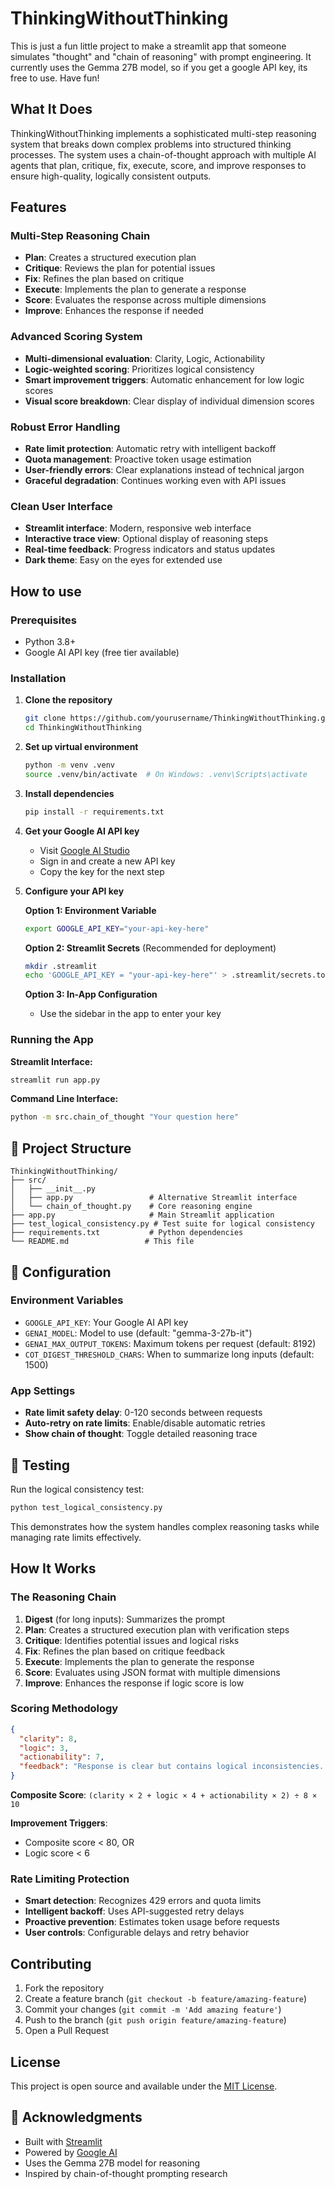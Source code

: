 # ThinkingWithoutThinking

This is just a fun little project to make a streamlit app that someone simulates "thought" and "chain of reasoning" with prompt engineering. It currently uses the Gemma 27B model, so if you get a google API key, its free to use. Have fun!

## What It Does

ThinkingWithoutThinking implements a sophisticated multi-step reasoning system that breaks down complex problems into structured thinking processes. The system uses a chain-of-thought approach with multiple AI agents that plan, critique, fix, execute, score, and improve responses to ensure high-quality, logically consistent outputs.

## Features

### **Multi-Step Reasoning Chain**
- **Plan**: Creates a structured execution plan
- **Critique**: Reviews the plan for potential issues
- **Fix**: Refines the plan based on critique
- **Execute**: Implements the plan to generate a response
- **Score**: Evaluates the response across multiple dimensions
- **Improve**: Enhances the response if needed

### **Advanced Scoring System**
- **Multi-dimensional evaluation**: Clarity, Logic, Actionability
- **Logic-weighted scoring**: Prioritizes logical consistency
- **Smart improvement triggers**: Automatic enhancement for low logic scores
- **Visual score breakdown**: Clear display of individual dimension scores

### **Robust Error Handling**
- **Rate limit protection**: Automatic retry with intelligent backoff
- **Quota management**: Proactive token usage estimation
- **User-friendly errors**: Clear explanations instead of technical jargon
- **Graceful degradation**: Continues working even with API issues

### **Clean User Interface**
- **Streamlit interface**: Modern, responsive web interface
- **Interactive trace view**: Optional display of reasoning steps
- **Real-time feedback**: Progress indicators and status updates
- **Dark theme**: Easy on the eyes for extended use

## How to use

### Prerequisites
- Python 3.8+
- Google AI API key (free tier available)

### Installation

1. **Clone the repository**
   ```bash
   git clone https://github.com/yourusername/ThinkingWithoutThinking.git
   cd ThinkingWithoutThinking
   ```

2. **Set up virtual environment**
   ```bash
   python -m venv .venv
   source .venv/bin/activate  # On Windows: .venv\Scripts\activate
   ```

3. **Install dependencies**
   ```bash
   pip install -r requirements.txt
   ```

4. **Get your Google AI API key**
   - Visit [Google AI Studio](https://aistudio.google.com/app/apikey)
   - Sign in and create a new API key
   - Copy the key for the next step

5. **Configure your API key**
   
   **Option 1: Environment Variable**
   ```bash
   export GOOGLE_API_KEY="your-api-key-here"
   ```
   
   **Option 2: Streamlit Secrets** (Recommended for deployment)
   ```bash
   mkdir .streamlit
   echo 'GOOGLE_API_KEY = "your-api-key-here"' > .streamlit/secrets.toml
   ```
   
   **Option 3: In-App Configuration**
   - Use the sidebar in the app to enter your key

### Running the App

**Streamlit Interface:**
```bash
streamlit run app.py
```

**Command Line Interface:**
```bash
python -m src.chain_of_thought "Your question here"
```

## 📁 Project Structure

```
ThinkingWithoutThinking/
├── src/
│   ├── __init__.py
│   ├── app.py                 # Alternative Streamlit interface
│   └── chain_of_thought.py    # Core reasoning engine
├── app.py                     # Main Streamlit application
├── test_logical_consistency.py # Test suite for logical consistency
├── requirements.txt           # Python dependencies
└── README.md                 # This file
```

## 🔧 Configuration

### Environment Variables
- `GOOGLE_API_KEY`: Your Google AI API key
- `GENAI_MODEL`: Model to use (default: "gemma-3-27b-it")
- `GENAI_MAX_OUTPUT_TOKENS`: Maximum tokens per request (default: 8192)
- `COT_DIGEST_THRESHOLD_CHARS`: When to summarize long inputs (default: 1500)

### App Settings
- **Rate limit safety delay**: 0-120 seconds between requests
- **Auto-retry on rate limits**: Enable/disable automatic retries
- **Show chain of thought**: Toggle detailed reasoning trace

## 🧪 Testing

Run the logical consistency test:
```bash
python test_logical_consistency.py
```

This demonstrates how the system handles complex reasoning tasks while managing rate limits effectively.

## How It Works

### The Reasoning Chain

1. **Digest** (for long inputs): Summarizes the prompt
2. **Plan**: Creates a structured execution plan with verification steps
3. **Critique**: Identifies potential issues and logical risks
4. **Fix**: Refines the plan based on critique feedback
5. **Execute**: Implements the plan to generate the response
6. **Score**: Evaluates using JSON format with multiple dimensions
7. **Improve**: Enhances the response if logic score is low

### Scoring Methodology

```json
{
  "clarity": 8,
  "logic": 3,
  "actionability": 7,
  "feedback": "Response is clear but contains logical inconsistencies..."
}
```

**Composite Score**: `(clarity × 2 + logic × 4 + actionability × 2) ÷ 8 × 10`

**Improvement Triggers**: 
- Composite score < 80, OR
- Logic score < 6

### Rate Limiting Protection

- **Smart detection**: Recognizes 429 errors and quota limits
- **Intelligent backoff**: Uses API-suggested retry delays
- **Proactive prevention**: Estimates token usage before requests
- **User controls**: Configurable delays and retry behavior

## Contributing

1. Fork the repository
2. Create a feature branch (`git checkout -b feature/amazing-feature`)
3. Commit your changes (`git commit -m 'Add amazing feature'`)
4. Push to the branch (`git push origin feature/amazing-feature`)
5. Open a Pull Request

## License

This project is open source and available under the [MIT License](LICENSE).

## 🙏 Acknowledgments

- Built with [Streamlit](https://streamlit.io/)
- Powered by [Google AI](https://aistudio.google.com/)
- Uses the Gemma 27B model for reasoning
- Inspired by chain-of-thought prompting research
